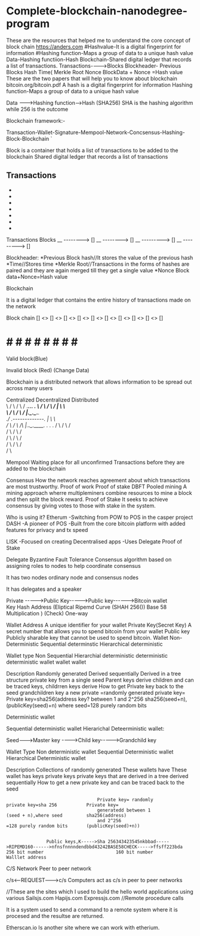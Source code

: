 #  Complete-blockchain-nanodegree-program 
These are the resources that helped me to understand the core concept of block chain
https://anders.com
#Hashvalue-It is a digital fingerprint for information
#Hashing function-Maps a group of data to a unique hash value
Data-Hashing functiion-Hash
Blockchain-Shared digital ledger that records a list of transactions.
Transactions---->Blocks
Blockheader-
Previous 
Blocks Hash
Time(
Merkle Root 
Nonce
BlockData + Nonce =Hash value
These are the two papers that will help you to know about blockchain
bitcoin.org/bitcoin.pdf
A hash is a digital fingerprint for information
Hashing function-Maps a group of data to a unique hash value




Data --->Hashing function-->Hash
           (SHA256)
           SHA is the hashing algorithm while 256 is the outcome

Blockchain framework:-

Transaction-Wallet-Signature-Mempool-Network-Concsensus-Hashing-Block-Blockchain
  `


Block is a container that holds a list of transactions to be added to the blockchain
Shared digital ledger that records a list of transactions


Transactions
-
-
-
-
-
-
-
-


Transactions    Blocks
__    -------->  []
__    -------->  []
__    ---------> []
__    ---------> []

Blockheader:
*Previous Block hash//It stores the value of the previous hash
*Time//Stores time 
*Merkle Root//Transactions in the forms of hashes are paired and they are again  merged till they get a single value
*Nonce
Block data+Nonce=Hash value

Blockchain 

It is a digital ledger that contains the entire history of transactions made on the network






Block chain
[] <> [] <> [] <> [] <> [] <> [] <> [] <> [] <> [] <> []
#     #     #     #     #     #     #     #     #     #




Valid block(Blue)


Invalid block (Red)
(Change Data)

Blockchain is a distributed network that allows information to be spread out across many users


Centralized             Decentralized                  Distributed                 
    \       /        \     /       \     /          .____._____.______. 
.     \     /         \   /         \    /          |     \     \      \
      \   /          \  /           \  /            |._____\_._____\__.___\.   
       \./            \.-------------.              |       \       \      \
       / \            /  \           /\             |._______\.______\_.____\.      .    .    .
      /   \          /    \         /  \
     /      \       /      \       /    \
    /        \     /        \     /      \
   /          \   /          \   /         \
  /            \

Mempool
Waiting place for all unconfirmed Transactions before they are added to the blockchain

Consensus 
How the network reaches agreement about which transactions are most trustworthy.
Proof of work
Proof of stake 
DBFT
Pooled mining
A mining approach wherre multipleminers combine resources to mine a block and then 
split the block reward.
Proof of Stake 
It seeks to achieve consensus by giving votes to those with stake in the system.


Who is using it?
Etherum
-Switching from POW to POS in the casper project
DASH
-A pioneer of POS
-Built from the  core bitcoin platform with added features 
for privacy and tx speed

LISK
-Focused on creating Decentralised apps 
-Uses Delegate Proof of Stake 


Delegate Byzantine Fault Tolerance 
Consensus algorithm based on assigning roles to nodes to help coordinate consensus

It has two nodes ordinary node and consensus nodes

It has delegates and a speaker

Private ----->Public Key----->Public key------>Bitcoin wallet  
Key                             Hash             Address
       (Eliptical    Ripemd 
        Curve         (SHAH 256())        Base 58   
      Multiplication )                    (Check)
        One-way
        
 Wallet Address 
 A unique identifier for your wallet
 Private Key(Secret Key)
 A secret number that allows you to spend bitcoin from your wallet
 Public key
 Publicly  sharable key that cannot be used to spend bitcoin.
 Wallet 
 Non-Deterministic 
 Sequential determinstic 
 Hierarchical deterministic
 
 
Wallet type     Non                     Sequential          Hierarchial 
               deterministic           deterministic      deterministic wallet
                wallet                   wallet
 
 
 
 Description   Randomly generated       Derived sequentially Derived in a tree structure
               private key              from a single seed    Parent keys derive children
                                        and can be traced     keys, childrren keys derive 
 How to get       Private key             back to the seed    grandchildren key
 a new private   =randomly generated    private key=         Private key=sha256(address
 key?             between 1 and 2^256    sha256(seed+n),     (publicKey(seed)+n)
                                        where seed=128
                                        purely random bits
 
 
 
 Deterministic wallet
 
 Sequential deterministic wallet
 Hierarichal Deteerministic wallet:
 
 
Seed--->Master key ---->Child key----->Grandchild key

Wallet Type                              Non deterministic wallet    Sequential Deterministic wallet   Hierarchical Deterministic wallet

Description                           Collections of randomly generated These wallets have           These wallet has keys 
                                      private keys                      private keys that are         derived in a tree 
                                                                        derived sequentially
How to get a new private key                                            and can be traced back
                                                                        to the seed

                                      Private key= randomly            private key=sha 256           Private key= 
                                      generatedd between 1             (seed + n),where seed         sha256(address)
                                      and 2^256                        =128 purely random bits       (publicKey(seed)+n))


                   Public keys,K----->Sha 256343423545nkbbad----->RIPEMD160------>nfnsfnnnndendbbd43242BASE58CHECK----->ffsff223bda                                256 bit number                           160 bit number                Walllet address

C/S Network   Peer to peer network



c/s<--REQUEST--->c/s
Computers act as c/s in peer to peer networks




//These are the sites which I used to build the hello world applications using various 
Sailsjs.com 
Hapijs.com
Expressjs.com
//Remote procedure calls

It is a system used to send a command  to a remote system where it is procesed and the resultse
are returned.

Etherscan.io Is another site  where we can work with etherium.









